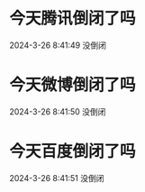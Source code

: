 # 今天腾讯倒闭了吗

2024-3-26 8:41:49 没倒闭

# 今天微博倒闭了吗

2024-3-26 8:41:50 没倒闭

# 今天百度倒闭了吗

2024-3-26 8:41:51 没倒闭

